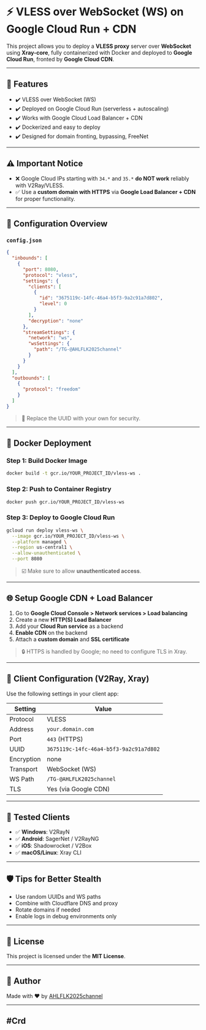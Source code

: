 
# ⚡ VLESS over WebSocket (WS) on Google Cloud Run + CDN

This project allows you to deploy a **VLESS proxy** server over **WebSocket** using **Xray-core**, fully containerized with Docker and deployed to **Google Cloud Run**, fronted by **Google Cloud CDN**.

---

## 🌟 Features

- ✔️ VLESS over WebSocket (WS)
- ✔️ Deployed on Google Cloud Run (serverless + autoscaling)
- ✔️ Works with Google Cloud Load Balancer + CDN
- ✔️ Dockerized and easy to deploy
- ✔️ Designed for domain fronting, bypassing, FreeNet

---

## ⚠️ Important Notice

- ❌ Google Cloud IPs starting with `34.*` and `35.*` **do NOT work** reliably with V2Ray/VLESS.
- ✅ Use a **custom domain with HTTPS** via **Google Load Balancer + CDN** for proper functionality.

---

## 🔧 Configuration Overview

### `config.json`
```json
{
  "inbounds": [
    {
      "port": 8080,
      "protocol": "vless",
      "settings": {
        "clients": [
          {
            "id": "3675119c-14fc-46a4-b5f3-9a2c91a7d802",
            "level": 0
          }
        ],
        "decryption": "none"
      },
      "streamSettings": {
        "network": "ws",
        "wsSettings": {
          "path": "/TG-@AHLFLK2025channel"
        }
      }
    }
  ],
  "outbounds": [
    {
      "protocol": "freedom"
    }
  ]
}
````

> 🔐 Replace the UUID with your own for security.

---

## 🐳 Docker Deployment

### Step 1: Build Docker Image

```bash
docker build -t gcr.io/YOUR_PROJECT_ID/vless-ws .
```

### Step 2: Push to Container Registry

```bash
docker push gcr.io/YOUR_PROJECT_ID/vless-ws
```

### Step 3: Deploy to Google Cloud Run

```bash
gcloud run deploy vless-ws \
  --image gcr.io/YOUR_PROJECT_ID/vless-ws \
  --platform managed \
  --region us-central1 \
  --allow-unauthenticated \
  --port 8080
```

> ☑️ Make sure to allow **unauthenticated access**.

---

## 🌐 Setup Google CDN + Load Balancer

1. Go to **Google Cloud Console > Network services > Load balancing**
2. Create a new **HTTP(S) Load Balancer**
3. Add your **Cloud Run service** as a backend
4. **Enable CDN** on the backend
5. Attach a **custom domain** and **SSL certificate**

> 🔒 HTTPS is handled by Google; no need to configure TLS in Xray.

---

## 📲 Client Configuration (V2Ray, Xray)

Use the following settings in your client app:

| Setting    | Value                                  |
| ---------- | -------------------------------------- |
| Protocol   | VLESS                                  |
| Address    | `your.domain.com`                      |
| Port       | `443` (HTTPS)                          |
| UUID       | `3675119c-14fc-46a4-b5f3-9a2c91a7d802` |
| Encryption | none                                   |
| Transport  | WebSocket (WS)                         |
| WS Path    | `/TG-@AHLFLK2025channel`                           |
| TLS        | Yes (via Google CDN)                   |

---

## 🧪 Tested Clients

* ✅ **Windows**: V2RayN
* ✅ **Android**: SagerNet / V2RayNG
* ✅ **iOS**: Shadowrocket / V2Box
* ✅ **macOS/Linux**: Xray CLI

---

## 🛡 Tips for Better Stealth

* Use random UUIDs and WS paths
* Combine with Cloudflare DNS and proxy
* Rotate domains if needed
* Enable logs in debug environments only

---

## 📄 License

This project is licensed under the **MIT License**.

---

## 👤 Author

Made with ❤️ by [AHLFLK2025channel](https://t.me/AHLFLK2025channel)

---

## #Crd

